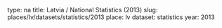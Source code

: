 type: na
title: Latvia / National Statistics (2013)
slug: places/lv/datasets/statistics/2013
place: lv
dataset: statistics
year: 2013
